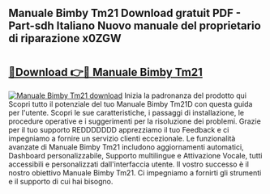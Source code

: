 ## Manuale Bimby Tm21 Download gratuit PDF - Part-sdh Italiano Nuovo manuale del proprietario di riparazione x0ZGW

# <h2><a href="http://dffkiq.blite.top/?on=Manuale+Bimby+Tm21">🔗Download 👉🔴 Manuale Bimby Tm21</a></h2>

[![Manuale Bimby Tm21 download](https://i.imgur.com/lujVjoI.png)](http://dffkiq.blite.top/?on=Manuale+Bimby+Tm21)
Inizia la padronanza del prodotto qui Scopri tutto il potenziale del tuo Manuale Bimby Tm21D con questa guida per l'utente. Scopri le sue caratteristiche, i passaggi di installazione, le procedure operative e i suggerimenti per la risoluzione dei problemi. Grazie per il tuo supporto REDDDDDDD apprezziamo il tuo Feedback e ci impegniamo a fornire un servizio clienti eccezionale. Le funzionalità avanzate di Manuale Bimby Tm21 includono aggiornamenti automatici, Dashboard personalizzabile, Supporto multilingue e Attivazione Vocale, tutti accessibili e personalizzati dall'interfaccia utente. Il vostro successo è il nostro obiettivo Manuale Bimby Tm21. Ci impegniamo a fornirti gli strumenti e il supporto di cui hai bisogno.
